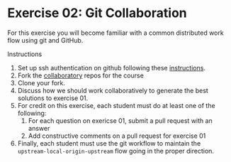 # Exercise 02: Git Collaboration

For this exercise you will become familiar with a common distributed work flow using git and GitHub.

Instructions






1. Set up ssh authentication on github following these [instructions][keys].
1. Fork the [collaboratory](https://github.com/sjsrey/gis321f16collaboratory) repos for the course
2. Clone your fork.
3. Discuss how we should work collaboratively to generate the best solutions to exercise 01.
4. For credit on this exercise, each student must do at least one of the following:
   1. For each question on exericse 01, submit a pull request with an answer
   2. Add constructive comments on a pull request for exercise 01
5. Finally, each student must use the git workflow to maintain the `upstream-local-origin-upstream` flow going in the proper direction.


[keys]: https://help.github.com/articles/generating-an-ssh-key/
